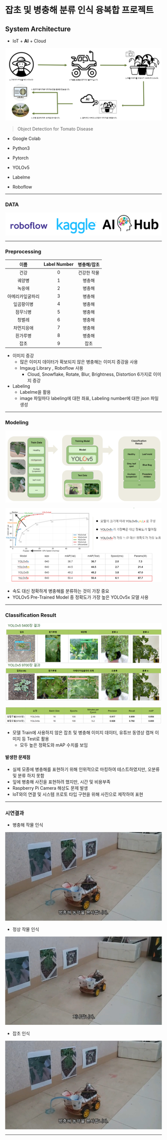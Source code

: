 # 잡초 및 병충해 분류 인식 융복합 프로젝트

## System Architecture

* IoT + **AI** + Cloud

![arch1](https://github.com/soowoong0329/YOLOv5-Object-detection/blob/master/img/arch1.PNG?raw=true)

> Object Detection for Tomato Disease

* Google Colab

* Python3
* Pytorch
* YOLOv5
* Labelme
* Roboflow

---

### DATA

![캡처](https://github.com/soowoong0329/YOLOv5-Object-detection/blob/master/img/캡처.PNG?raw=true)

---

### Preprocessing

|       이름       | Label Number | 병충해/잡초 |
| :--------------: | :----------: | :---------: |
|       건강       |      0       | 건강한 작물 |
|      궤양병      |      1       |   병충해    |
|      녹응애      |      2       |   병충해    |
| 아메리카잎굴파리 |      3       |   병충해    |
|    잎곰팡이병    |      4       |   병충해    |
|     점무늬병     |      5       |   병충해    |
|      청벌레      |      6       |   병충해    |
|    차먼지응애    |      7       |   병충해    |
|     흰가루병     |      8       |   병충해    |
|       잡초       |      9       |    잡초     |

* 이미지 증강
  * 많은 이미지 데이터가 확보되지 않은 병충해는 이미지 증강을 사용
  * Imgaug Library , Roboflow 사용
    * Cloud, Snowflake, Rotate, Blur, Brightness, Distortion 6가지로 이미지 증강
* Labeling
  * Labelme을 활용
  * image 파일마다 labeling에 대한 좌표, Labeling number에 대한 json 파일 생성

---

### Modeling

![modeling1](https://github.com/soowoong0329/YOLOv5-Object-detection/blob/master/img/modeling1.PNG?raw=true)

![modeling2](https://github.com/soowoong0329/YOLOv5-Object-detection/blob/master/img/modeling2.PNG?raw=true)

* 속도 대신 정확하게 병충해를 분류하는 것이 가장 중요
* YOLOv5 Pre-Trained Model 중 정확도가 가장 높은 YOLOv5x 모델 사용

---

### Classification Result

![modeling3](https://github.com/soowoong0329/YOLOv5-Object-detection/blob/master/img/modeling3.png?raw=true)

![modeling4](https://github.com/soowoong0329/YOLOv5-Object-detection/blob/master/img/modeling4.PNG?raw=true)

* 모델 Train에 사용하지 않은 잡초 및 병충해 이미지 데이터, 유튜브 동영상 캡쳐 이미지 등 Test로 활용
  * 모두 높은 정확도와 mAP 수치를 보임

#### 발생한 문제점

* 실제 모종에 병충해를 표현하기 위해 인위적으로 마킹하여 테스트하였지만, 오분류 및 분류 하지 못함
* 잎에 병충해 사진을 표현하려 했지만, 시간 및 비용부족
* Raspberry Pi Camera 해상도 문제 발생
* IoT와의 연결 및 시스템 프로토 타입 구현을 위해 사진으로 제작하여 표현

---

### 시연결과

* 병충해 작물 인식

![result1](https://github.com/soowoong0329/YOLOv5-Object-detection/blob/master/img/result1.PNG?raw=true)

* 정상 작물 인식

![result2](https://github.com/soowoong0329/YOLOv5-Object-detection/blob/master/img/result2.PNG?raw=true)

* 잡초 인식

![result3](https://github.com/soowoong0329/YOLOv5-Object-detection/blob/master/img/result3.PNG?raw=true)

---

